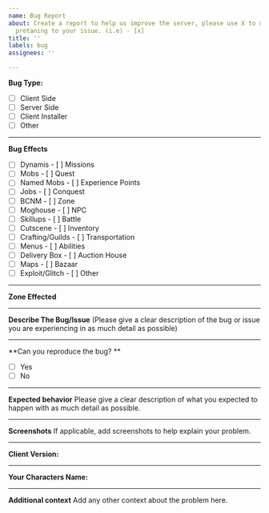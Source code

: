 ```yaml
---
name: Bug Report
about: Create a report to help us improve the server, please use X to mark the boxes
  pretaning to your issue. (i.e) - [x]
title: ''
labels: bug
assignees: ''

---
```


**Bug Type:**
- [ ] Client Side
- [ ] Server Side
- [ ] Client Installer
- [ ] Other
------------------------------------------------------------------------------------------------------------------
**Bug Effects**
- [ ] Dynamis                - [ ] Missions
- [ ] Mobs                     - [ ] Quest
- [ ] Named Mobs        - [ ] Experience Points
- [ ] Jobs                       - [ ] Conquest
- [ ] BCNM                    - [ ] Zone
- [ ] Moghouse             - [ ] NPC
- [ ] Skillups                  - [ ] Battle
- [ ] Cutscene                - [ ] Inventory                                        
- [ ] Crafting/Guilds      - [ ] Transportation
- [ ] Menus                    - [ ] Abilities
- [ ] Delivery Box           - [ ] Auction House
- [ ] Maps                      - [ ] Bazaar 
- [ ] Exploit/Glitch         - [ ] Other
------------------------------------------------------------------------------------------------------------------
**Zone Effected**



------------------------------------------------------------------------------------------------------------------
**Describe The Bug/Issue**
(Please give a clear description of the bug or issue you are experiencing in as much detail as possible)  


------------------------------------------------------------------------------------------------------------------

**Can you reproduce the bug? **
- [ ] Yes
- [ ] No

------------------------------------------------------------------------------------------------------------------
**Expected behavior**
Please give a clear description of what you expected to happen with as much detail as possible.

------------------------------------------------------------------------------------------------------------------
**Screenshots**
If applicable, add screenshots to help explain your problem.

------------------------------------------------------------------------------------------------------------------
**Client Version:**
 

------------------------------------------------------------------------------------------------------------------

**Your Characters Name:**
 

------------------------------------------------------------------------------------------------------------------
**Additional context**
Add any other context about the problem here.
